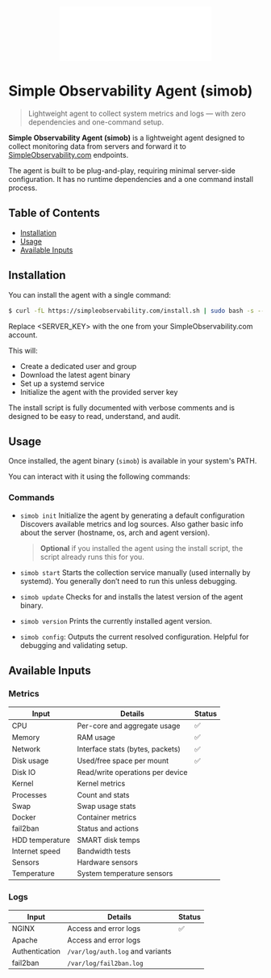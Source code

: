<p align="center">
    <img src="./logo.svg" width="300"/>
<p>

# Simple Observability Agent (simob)

> Lightweight agent to collect system metrics and logs — with zero dependencies and one-command setup.

**Simple Observability Agent (simob)** is a lightweight agent designed to collect monitoring
data from servers and forward it to [SimpleObservability.com](https://simpleobservability.com)
endpoints.

The agent is built to be plug-and-play, requiring minimal server-side configuration. It has no
runtime dependencies and a one command install process.

## Table of Contents

- [Installation](#installation)
- [Usage](#usage)
- [Available Inputs](#available-inputs)

## Installation

You can install the agent with a single command:
```bash
$ curl -fL https://simpleobservability.com/install.sh | sudo bash -s -- <SERVER_KEY>
```

Replace <SERVER_KEY> with the one from your SimpleObservability.com account.

This will:
 - Create a dedicated user and group
 - Download the latest agent binary
 - Set up a systemd service
 - Initialize the agent with the provided server key

The install script is fully documented with verbose comments and is designed to be easy to read,
understand, and audit.

## Usage
Once installed, the agent binary (`simob`) is available in your system's PATH.

You can interact with it using the following commands:

### Commands
- `simob init`
  Initialize the agent by generating a default configuration Discovers available metrics and log sources.
  Also gather basic info about the server (hostname, os, arch and agent version).
  > **Optional** if you installed the agent using the install script, the script already runs this for you.

- `simob start`
  Starts the collection service manually (used internally by systemd).
  You generally don’t need to run this unless debugging.

- `simob update`
  Checks for and installs the latest version of the agent binary.

- `simob version`
  Prints the currently installed agent version.

- `simob config`:
  Outputs the current resolved configuration. Helpful for debugging and validating setup.

## Available Inputs

### Metrics

| Input           | Details                               | Status  |
|-----------------|---------------------------------------|---------|
| CPU             | Per-core and aggregate usage          |   ✅    |
| Memory          | RAM usage                             |   ✅    |
| Network         | Interface stats (bytes, packets)      |   ✅    |
| Disk usage      | Used/free space per mount             |   ✅    |
| Disk IO         | Read/write operations per device      |         |
| Kernel          | Kernel metrics                        |         |
| Processes       | Count and stats                       |         |
| Swap            | Swap usage stats                      |         |
| Docker          | Container metrics                     |         |
| fail2ban        | Status and actions                    |         |
| HDD temperature | SMART disk temps                      |         |
| Internet speed  | Bandwidth tests                       |         |
| Sensors         | Hardware sensors                      |         |
| Temperature     | System temperature sensors            |         |

### Logs

| Input          | Details                          | Status  |
|----------------|----------------------------------|---------|
| NGINX          | Access and error logs            | ✅      |
| Apache         | Access and error logs            |         |
| Authentication | `/var/log/auth.log` and variants |         |
| fail2ban       | `/var/log/fail2ban.log`          |         |
